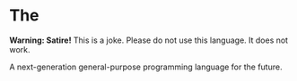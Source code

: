 # The

**Warning: Satire!** This is a joke. Please do not use this language. It does not work.

A next-generation general-purpose programming language for the future.


